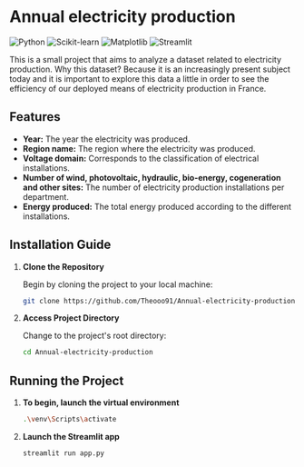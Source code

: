 # Annual electricity production
![Python](https://img.shields.io/badge/Python-3.9%2B-blue?style=for-the-badge&logo=python&logoColor=white)
![Scikit-learn](https://img.shields.io/badge/Scikit--learn-0.24.2-orange?style=for-the-badge&logo=scikit-learn&logoColor=white)
![Matplotlib](https://img.shields.io/badge/Matplotlib-3.4.2-%23ffffff?style=for-the-badge&logo=matplotlib)
![Streamlit](https://img.shields.io/badge/Streamlit-1.12.0-ff4b4b?style=for-the-badge&logo=streamlit&logoColor=white)

This is a small project that aims to analyze a dataset related to electricity production. Why this dataset? Because it is an increasingly present subject today and it is important to explore this data a little in order to see the efficiency of our deployed means of electricity production in France.

## Features
- **Year:** The year the electricity was produced.
- **Region name:** The region where the electricity was produced.
- **Voltage domain:** Corresponds to the classification of electrical installations.
- **Number of wind, photovoltaic, hydraulic, bio-energy, cogeneration and other sites:** The number of electricity production installations per department.
- **Energy produced:** The total energy produced according to the different installations.


## Installation Guide

1. **Clone the Repository**
   
   Begin by cloning the project to your local machine:
   ```bash
   git clone https://github.com/Theooo91/Annual-electricity-production.git
   ```

2. **Access Project Directory**

   Change to the project's root directory:
   ```bash
   cd Annual-electricity-production
   ```


## Running the Project

1. **To begin, launch the virtual environment**

   ```bash
   .\venv\Scripts\activate
   ```

2. **Launch the Streamlit app**

   ```bash
   streamlit run app.py
   ```
